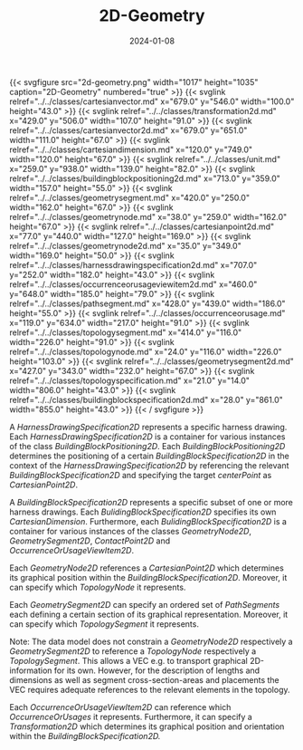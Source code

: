 ﻿---
title: 2D-Geometry
toc: false
type: specs
layout: diagram
date: "2024-01-08"
draft: false
specification: VEC
version: 2.1.0
documentType: "Recommendation"
elementType: Diagram
classes:
  - CartesianVector
  - Transformation2D
  - CartesianVector2D
  - CartesianDimension
  - Unit
  - BuildingBlockPositioning2D
  - GeometrySegment
  - GeometryNode
  - CartesianPoint2D
  - GeometryNode2D
  - HarnessDrawingSpecification2D
  - OccurrenceOrUsageViewItem2D
  - PathSegment
  - OccurrenceOrUsage
  - TopologySegment
  - TopologyNode
  - GeometrySegment2D
  - TopologySpecification
  - BuildingBlockSpecification2D
menu:
  VEC-2.1.0:    
    parent: topology-and-geometry
    identifier: topology-and-geometry/2d-geometry
    weight: 1009005 

# Prev/next pager order (if `docs_section_pager` enabled in `params.toml`)
weight: 1009005
---
{{< svgfigure src="2d-geometry.png" width="1017" height="1035" caption="2D-Geometry" numbered="true" >}}
  {{< svglink relref="../../classes/cartesianvector.md" x="679.0" y="546.0" width="100.0" height="43.0" >}}
  {{< svglink relref="../../classes/transformation2d.md" x="429.0" y="506.0" width="107.0" height="91.0" >}}
  {{< svglink relref="../../classes/cartesianvector2d.md" x="679.0" y="651.0" width="111.0" height="67.0" >}}
  {{< svglink relref="../../classes/cartesiandimension.md" x="120.0" y="749.0" width="120.0" height="67.0" >}}
  {{< svglink relref="../../classes/unit.md" x="259.0" y="938.0" width="139.0" height="82.0" >}}
  {{< svglink relref="../../classes/buildingblockpositioning2d.md" x="713.0" y="359.0" width="157.0" height="55.0" >}}
  {{< svglink relref="../../classes/geometrysegment.md" x="420.0" y="250.0" width="162.0" height="67.0" >}}
  {{< svglink relref="../../classes/geometrynode.md" x="38.0" y="259.0" width="162.0" height="67.0" >}}
  {{< svglink relref="../../classes/cartesianpoint2d.md" x="77.0" y="440.0" width="127.0" height="169.0" >}}
  {{< svglink relref="../../classes/geometrynode2d.md" x="35.0" y="349.0" width="169.0" height="50.0" >}}
  {{< svglink relref="../../classes/harnessdrawingspecification2d.md" x="707.0" y="252.0" width="182.0" height="43.0" >}}
  {{< svglink relref="../../classes/occurrenceorusageviewitem2d.md" x="460.0" y="648.0" width="185.0" height="79.0" >}}
  {{< svglink relref="../../classes/pathsegment.md" x="428.0" y="439.0" width="186.0" height="55.0" >}}
  {{< svglink relref="../../classes/occurrenceorusage.md" x="119.0" y="634.0" width="217.0" height="91.0" >}}
  {{< svglink relref="../../classes/topologysegment.md" x="414.0" y="116.0" width="226.0" height="91.0" >}}
  {{< svglink relref="../../classes/topologynode.md" x="24.0" y="116.0" width="226.0" height="103.0" >}}
  {{< svglink relref="../../classes/geometrysegment2d.md" x="427.0" y="343.0" width="232.0" height="67.0" >}}
  {{< svglink relref="../../classes/topologyspecification.md" x="21.0" y="14.0" width="806.0" height="43.0" >}}
  {{< svglink relref="../../classes/buildingblockspecification2d.md" x="28.0" y="861.0" width="855.0" height="43.0" >}}
{{< / svgfigure >}}
<p> A <i>HarnessDrawingSpecification2D</i> represents a specific harness drawing. Each <i>HarnessDrawingSpecification2D</i> is a container for various instances of the class <i>BuildingBlockPositioning2D</i>. Each <i>BuildingBlockPositioning2D</i> determines the positioning of a certain <i>BuildingBlockSpecification2D</i> in the context of the <i>HarnessDrawingSpecification2D</i> by referencing the relevant <i>BuildingBlockSpecification2D</i> and specifying the target <i>centerPoint</i> as <i>CartesianPoint2D</i>.      </p>      <p> A <i>BuildingBlockSpecification2D</i> represents a specific subset of one or more harness drawings. Each <i>BulidingBlockSpecification2D</i> specifies its own <i>CartesianDimension</i>. Furthermore, each <i>BulidingBlockSpecification2D</i> is a container for various instances of the classes <i>GeometryNode2D</i>, <i>GeometrySegment2D</i>, <i>ContactPoint2D</i> and <i>OccurrenceOrUsageViewItem2D</i>.      </p>      <p> Each <i>GeometryNode2D</i> references a <i>CartesianPoint2D</i> which determines its graphical position within the <i>BuildingBlockSpecification2D</i>. Moreover, it can specify which <i>TopologyNode</i> it represents.      </p>      <p> Each <i>GeometrySegment2D</i> can specify an ordered set of <i>PathSegments</i> each defining a certain section of its graphical representation. Moreover, it can specify which <i>TopologySegment</i> it represents.      </p>      <p> Note: The data model does not constrain a <i>GeometryNode2D</i> respectively a <i>GeometrySegment2D</i> to reference a <i>TopologyNode</i> respectively a <i>TopologySegment</i>. This allows a VEC e.g. to transport graphical 2D-information for its own. However, for the description of lengths and dimensions as well as segment cross-section-areas and placements the VEC requires adequate references to the relevant elements in the topology.      </p>      <p> Each <i>OccurrenceOrUsageViewItem2D</i> can reference which <i>OccurrenceOrUsages</i> it represents. Furthermore, it can specify a <i>Transformation2D</i> which determines its graphical position and orientation within the <i>BuildingBlockSpecification2D.</i>      </p>